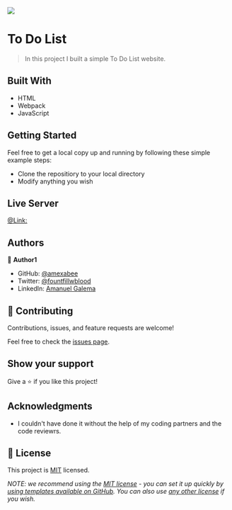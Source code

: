 ![](https://img.shields.io/badge/Microverse-blueviolet)

# To Do List

> In this project I built a simple To Do List website.

## Built With

- HTML
- Webpack
- JavaScript


## Getting Started

Feel free to get a local copy up and running by following these simple example steps:

- Clone the repositiory to your local directory
- Modify anything you wish

## Live Server
[@Link:](@https://amexabee.github.io/To-Do-List/dist/)

## Authors

👤 **Author1**

- GitHub: [@amexabee](https://github.com/amexabee)
- Twitter: [@fountfillwblood](https://twitter.com/fountfillwblood)
- LinkedIn: [Amanuel Galema](https://www.linkedin.com/in/amanuel-galema/)


## 🤝 Contributing

Contributions, issues, and feature requests are welcome!

Feel free to check the [issues page](../../issues/).

## Show your support

Give a ⭐️ if you like this project!

## Acknowledgments

- I couldn't have done it without the help of my coding partners and the code reviewrs.

## 📝 License

This project is [MIT](./LICENSE) licensed.

_NOTE: we recommend using the [MIT license](https://choosealicense.com/licenses/mit/) - you can set it up quickly by [using templates available on GitHub](https://docs.github.com/en/communities/setting-up-your-project-for-healthy-contributions/adding-a-license-to-a-repository). You can also use [any other license](https://choosealicense.com/licenses/) if you wish._
